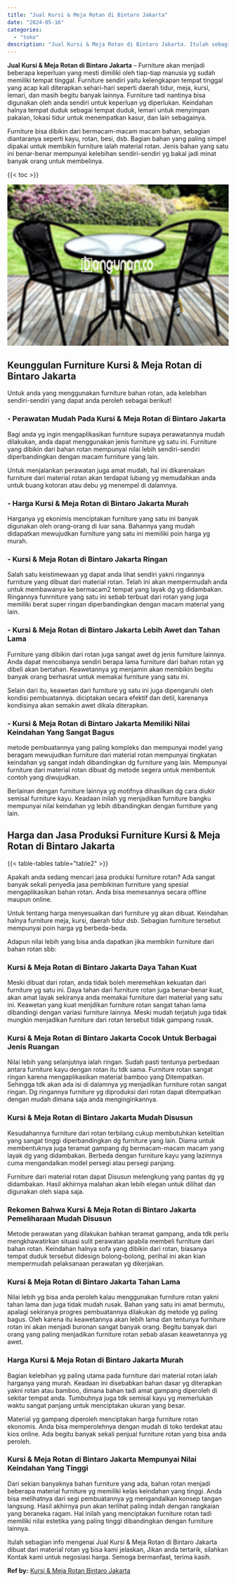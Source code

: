 ```yaml
---
title: "Jual Kursi & Meja Rotan di Bintaro Jakarta"
date: "2024-05-16"
categories: 
  - "toko"
description: "Jual Kursi & Meja Rotan di Bintaro Jakarta. Itulah sebagian info mengenai Jual Kursi & Meja Rotan di Bintaro Jakarta dibuat dari material rotan yg bisa kami..."
---
```


**Jual Kursi & Meja Rotan di Bintaro Jakarta** – Furniture akan menjadi beberapa keperluan yang mesti dimiliki oleh tiap-tiap manusia yg sudah memiliki tempat tinggal. Furniture sendiri yaitu kelengkapan tempat tinggal yang acap kali diterapkan sehari-hari seperti daerah tidur, meja, kursi, lemari, dan masih begitu banyak lainnya. Furniture tadi nantinya bisa digunakan oleh anda sendiri untuk keperluan yg diperlukan. Keindahan halnya tempat duduk sebagai tempat duduk, lemari untuk menyimpan pakaian, lokasi tidur untuk menempatkan kasur, dan lain sebagainya.

Furniture bisa dibikin dari bermacam-macam macam bahan, sebagian diantaranya seperti kayu, rotan, besi, dsb. Bagian bahan yang paling simpel dipakai untuk membikin furniture ialah material rotan. Jenis bahan yang satu ini benar-benar mempunyai kelebihan sendiri-sendiri yg bakal jadi minat banyak orang untuk membelinya.

{{< toc >}}

![Jual Kursi & Meja Rotan di Bintaro Jakarta](/images/kursi-meja-rotan-murah36.png)

## Keunggulan Furniture Kursi & Meja Rotan di Bintaro Jakarta

Untuk anda yang menggunakan furniture bahan rotan, ada kelebihan sendiri-sendiri yang dapat anda peroleh sebagai berikut!

### \- Perawatan Mudah Pada Kursi & Meja Rotan di Bintaro Jakarta

Bagi anda yg ingin mengaplikasikan furniture supaya perawatannya mudah dilakukan, anda dapat menggunakan jenis furniture yg satu ini. Furniture yang dibikin dari bahan rotan mempunyai nilai lebih sendiri-sendiri diperbandingkan dengan macam furniture yang lain.

Untuk menjalankan perawatan juga amat mudah, hal ini dikarenakan furniture dari material rotan akan terdapat lubang yg memudahkan anda untuk buang kotoran atau debu yg menempel di dalamnya.

### \- Harga Kursi & Meja Rotan di Bintaro Jakarta Murah

Harganya yg ekonimis menciptakan furniture yang satu ini banyak digunakan oleh orang-orang di luar sana. Bahannya yang mudah didapatkan mewujudkan furniture yang satu ini memiliki poin harga yg murah.

### \- Kursi & Meja Rotan di Bintaro Jakarta Ringan

Salah satu keistimewaan yg dapat anda lihat sendiri yakni ringannya furniture yang dibuat dari material rotan. Telah ini akan mempermudah anda untuk membawanya ke bermacam2 tempat yang layak dg yg didambakan. Ringannya funrniture yang satu ini sebab terbuat dari rotan yang juga memiliki berat super ringan diperbandingkan dengan macam material yang lain.

### \- Kursi & Meja Rotan di Bintaro Jakarta Lebih Awet dan Tahan Lama

Furniture yang dibikin dari rotan juga sangat awet dg jenis furniture lainnya. Anda dapat mencobanya sendiri berapa lama furniture dari bahan rotan yg dibeli akan bertahan. Keawetannya yg menjamin akan membikin begitu banyak orang berhasrat untuk memakai furniture yang satu ini.

Selain dari itu, keawetan dari furniture yg satu ini juga dipengaruhi oleh kondisi pembuatannya. diciptakan secara efektif dan detil, karenanya kondisinya akan semakin awet dikala diterapkan.

### \- Kursi & Meja Rotan di Bintaro Jakarta Memiliki Nilai Keindahan Yang Sangat Bagus

metode pembuatannya yang paling kompleks dan mempunyai model yang beragam mewujudkan furniture dari material rotan mempunyai tingkatan keindahan yg sangat indah dibandingkan dg furniture yang lain. Mempunyai furniture dari material rotan dibuat dg metode segera untuk membentuk contoh yang diwujudkan.

Berlainan dengan furniture lainnya yg motifnya dihasilkan dg cara diukir semisal furniture kayu. Keadaan inilah yg menjadikan furniture bangku mempunyai nilai keindahan yg lebih dibandingkan dengan furniture yang lain.

## Harga dan Jasa Produksi Furniture Kursi & Meja Rotan di Bintaro Jakarta

{{< table-tables table="table2" >}}

Apakah anda sedang mencari jasa produksi furniture rotan? Ada sangat banyak sekali penyedia jasa pembikinan furniture yang spesial mengaplikasikan bahan rotan. Anda bisa memesannya secara offline maupun online.

Untuk tentang harga menyesuaikan dari furniture yg akan dibuat. Keindahan halnya furniture meja, kursi, daerah tidur dsb. Sebagian furniture tersebut mempunyai poin harga yg berbeda-beda.

Adapun nilai lebih yang bisa anda dapatkan jika membikin furniture dari bahan rotan sbb:

### Kursi & Meja Rotan di Bintaro Jakarta Daya Tahan Kuat

Meski dibuat dari rotan, anda tidak boleh meremehkan kekuatan dari furniture yg satu ini. Daya tahan dari furniture rotan juga benar-benar kuat, akan amat layak sekiranya anda memakai furniture dari material yang satu ini. Keawetan yang kuat menjdikan furniture rotan sangat tahan lama dibandingi dengan variasi furniture lainnya. Meski mudah terjatuh juga tidak mungkin menjadikan furniture dari rotan tersebut tidak gampang rusak.

### Kursi & Meja Rotan di Bintaro Jakarta Cocok Untuk Berbagai Jenis Ruangan

Nilai lebih yang selanjutnya ialah ringan. Sudah pasti tentunya perbedaan antara furniture kayu dengan rotan itu tdk sama. Furniture rotan sangat ringan karena mengaplikasikan material bamboo yang Ditempatkan. Sehingga tdk akan ada isi di dalamnya yg menjadikan furniture rotan sangat ringan. Dg ringannya furniture yg diproduksi dari rotan dapat ditempatkan dengan mudah dimana saja anda menginginkannya.

### Kursi & Meja Rotan di Bintaro Jakarta Mudah Disusun

Kesudahannya furniture dari rotan terbilang cukup membutuhkan ketelitian yang sangat tinggi diperbandingkan dg furniture yang lain. Diama untuk membentuknya juga teramat gampang dg bermacam-macam macam yang layak dg yang didambakan. Berbeda dengan furniture kayu yang lazimnya cuma mengandalkan model persegi atau persegi panjang.

Furniture dari material rotan dapat Disusun melengkung yang pantas dg yg didambakan. Hasil akhirnya malahan akan lebih elegan untuk dilihat dan digunakan oleh siapa saja.

### Rekomen Bahwa Kursi & Meja Rotan di Bintaro Jakarta Pemeliharaan Mudah Disusun

Metode perawatan yang dilakukan bahkan teramat gampang, anda tdk perlu mengkhawatirkan situasi sulit perawatan apabila membeli furniture dari bahan rotan. Keindahan halnya sofa yang dibikin dari rotan, biasanya tempat duduk tersebut didesign bolong-bolong, perihal ini akan kian mempermudah pelaksanaan perawatan yg dikerjakan.

### Kursi & Meja Rotan di Bintaro Jakarta Tahan Lama

Nilai lebih yg bisa anda peroleh kalau menggunakan furniture rotan yakni tahan lama dan juga tidak mudah rusak. Bahan yang satu ini amat bermutu, apalagi sekiranya progres pembuatannya dilakukan dg metode yg paling bagus. Oleh karena itu keawetannya akan lebih lama dan tentunya furniture rotan ini akan menjadi buronan sangat banyak orang. Begitu banyak dari orang yang paling menjadikan furniture rotan sebab alasan keawetannya yg awet.

### Harga Kursi & Meja Rotan di Bintaro Jakarta Murah

Bagian kelebihan yg paling utama pada furniture dari material rotan ialah harganya yang murah. Keadaan ini disebabkan bahan dasar yg diterapkan yakni rotan atau bamboo, dimana bahan tadi amat gampang diperoleh di sekitar tempat anda. Tumbuhnya juga tdk semisal kayu yg memerlukan waktu sangat panjang untuk menciptakan ukuran yang besar.

Material yg gampang diperoleh menciptakan harga furniture rotan ekonomis. Anda bisa memperolehnya dengan mudah di toko terdekat atau kios online. Ada begitu banyak sekali penjual furniture rotan yang bisa anda peroleh.

### Kursi & Meja Rotan di Bintaro Jakarta Mempunyai Nilai Keindahan Yang Tinggi

Dari sekian banyaknya bahan furniture yang ada, bahan rotan menjadi beberapa material furniture yg memiliki kelas keindahan yang tinggi. Anda bisa melihatnya dari segi pembuatannya yg mengandalkan konsep tangan langsung. Hasil akhirnya pun akan terlihat paling indah dengan rangkaian yang beraneka ragam. Hal inilah yang menciptakan furniture rotan tadi memiliki nilai estetika yang paling tinggi dibandingkan dengan furniture lainnya.

Itulah sebagian info mengenai Jual Kursi & Meja Rotan di Bintaro Jakarta dibuat dari material rotan yg bisa kami jelaskan, Jikan anda tertarik, silahkan Kontak kami untuk negosiasi harga. Semoga bermanfaat, terima kasih.

**Ref by:** [Kursi & Meja Rotan Bintaro Jakarta](https://id.wikipedia.org/wiki/Kursi)
